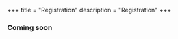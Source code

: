 +++
title = "Registration"
description = "Registration"
+++

### Coming soon

<!-- https://docs.google.com/document/d/1KtlgpudVJYaE_M7mDHZJc1CDwywnvRYKhhYUD5vt8fE/edit -->
<!--
The conference will be held at the Dana-Farber Cancer Institute in Boston, MA from August 2nd through August 4th. The conference will be hybrid so you can attend in-person or virtually.

**Ticket types (in USD):**

In Person Registration:

- Early registration (through May 31, 2023): 
- In-Person Student or Postdoc, $175
- In-Person Faculty, Staff and Government, $300
- In-Person Industry, $500 

Registration (June 1-July 19, 2023)

- In-Person Student or Postdoc, $250
- In-Person Faculty, Staff and Government, $400
- In-Person Industry, $600

Virtual registration:

- Virtual Student or Postdoc, $10
- Virtual Faculty, Staff, and Government, $50
- Virtual Industry $75

**Tickets for in-person attendance include** access to all in-person sessions and events; access to the virtual platform to view recordings and participate in online networking; breakfast and lunch will be provided all three days.

**Tickets for virtual attendance include** access to the virtual platform to attend live sessions and view the recordings of other sessions. Online networking capabilities with other attendees and sponsors.

Tickets are refundable with 10% service fee. The deadline for in-person ticket refunds is Friday June 20, 2023 at 5pm ET. Refunds for virtual attendance tickets is Friday July 28th, 2023 at 5:00pm ET. 

**We remain committed to providing as much assistance as we can to keep registration fees from being a barrier to conference attendance. If you require scholarship assistance to attend the conference, please complete [this form](https://app.smartsheet.com/b/form/442ae4826a7f42338831c1e7f24f1a32).**

- Scholarships for in-person attendance will be reviewed and decided upon on May 31st.
- If you are not selected for an in-person  scholarship, you will be given a complimentary virtual registration, or you will have the chance to register for the conference at early registration rates. 
- Scholarships for virtual attendance will be given on a rolling basis, ending July 28th.
-->




<!--
### Registration is now open for the BioC22 conference. You have two ticket options:

1. Tickets for virtual attendance are now available on Eventbrite at https://bioc2022.eventbrite.com.

2. Tickets for in-person attendance of the conference in Seattle, Washington (USA) are currently limited due to COVID capacity limits at the venue. As of 5/31/22, we have 20 in-person tickets available. You can register at https://bioc2022.eventbrite.com.
If tickets have sold out, please email conference@bioconductor.org to be placed on a wait list. 
Both tickets provide access to all conference sessions. We will have a variety of in-person and virtual speakers. Anyone who does not get an in-person ticket will be able to secure a virtual ticket.

#### Registration cost

- $400 academic in person
- $250 student in person
- $50 academic virtual
- $10 student virtual
-->

<!--
If you require scholarship assistance to attend the conference virtually, please complete this form: https://forms.gle/YotNvDzx8qWjnQ3D7. Scholarships for virtual attendance will be assessed on a rolling basis. 

We are no longer accepting requests for in-person scholarships. 
-->

<!--
## [Registration to the virtual Bioc2021 conference is now open!](https://www.airmeet.com/e/3124e6e0-8b3d-11eb-adfc-b1c12ad96800)

[Registration link](https://www.airmeet.com/e/3124e6e0-8b3d-11eb-adfc-b1c12ad96800)

The registration fee includes access to the virtual platform for the conference, talks, workshops, Q&As following each session, network opportunities. This fee helps us cover the cost of the platform and other associated costs for the conference.

If you are currently experiencing financial hardship or reduced funding, please apply for a [BioC2021 Scholarship](https://docs.google.com/forms/d/e/1FAIpQLSeOE8FfcewYccR37o5dtC_tUjTCE5cKbyVMC_68uMuC3CgQbA/viewform?usp=pp_url) for a waiver on the registration fee.

Bioconductor is offering a limited number of awards to cover caregiving expenses for BioC2021 attendees. If you need assistance with childcare or eldercare during the course of the conference, please [apply here](https://forms.gle/8sUSgNwKFDFEZii58). 

## Fees

| Rate                                                         | &nbsp;                            | Price (USD) |
|--------------------------------------------------------------|-----------------------------------|-------------|
| Professional: Faculty, staff, government, or corporate | &nbsp; &nbsp; &nbsp;              | $50.00      |
| Trainee: Student, Postdoc   | &nbsp; &nbsp; &nbsp; | $10.00  |

## FAQ

- What if I am in a different time zone?
    - We are curating a schedule that will accommodate most time zones throughout the world, but we cannot guarantee that the session you want to attend will be at a convenient time for you. However, all sessions are recorded and will be available for viewing roughly two hours after the session takes place. 

- Are there group discounts?
    - We do not offer group discounts.

- Can I register multiple people at the same time?
    - At this time each person has to register individually. 

- I cannot afford the registration fee. What are my options?
    - You can apply for a scholarship [HERE](https://docs.google.com/forms/d/e/1FAIpQLSeOE8FfcewYccR37o5dtC_tUjTCE5cKbyVMC_68uMuC3CgQbA/viewform?usp=pp_url), and we will consider those cases for a waived fee admission. 

## Cancellation Policy

Bioconductor is a non-profit organization, and conferences are designed only to break even every year. As a result we are generally unable to offer individual refunds.
-->


<!--
All time is US Eastern Time. All sessions include Q&A time.

| Time                   |               | Track      |               | Name                     |
|:----------------------:|---------------|------------|---------------|--------------------------|
| **Monday, 7/27/2020**  | &nbsp; &nbsp; |            | &nbsp; &nbsp; |                          |
| 8:00 AM                | &nbsp; &nbsp; | Community  | &nbsp; &nbsp; | Open breakfast meeting   |
-->

